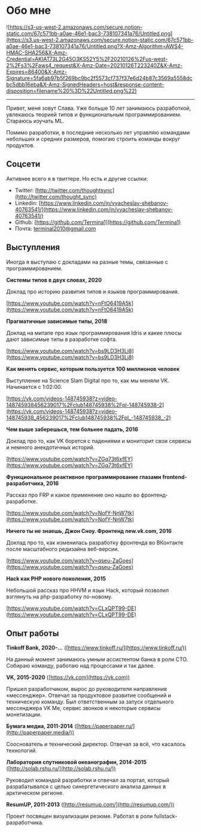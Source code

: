 Обо мне
===

![https://s3-us-west-2.amazonaws.com/secure.notion-static.com/67c571bb-a0ae-46e1-bac3-738107341a76/Untitled.png](https://s3.us-west-2.amazonaws.com/secure.notion-static.com/67c571bb-a0ae-46e1-bac3-738107341a76/Untitled.png?X-Amz-Algorithm=AWS4-HMAC-SHA256&X-Amz-Credential=AKIAT73L2G45O3KS52Y5%2F20210126%2Fus-west-2%2Fs3%2Faws4_request&X-Amz-Date=20210126T223240Z&X-Amz-Expires=86400&X-Amz-Signature=5fa6ab97b5f269bc9bc2f5573cf737f37e6d24b87c3569a5558dcbc5dbb16eba&X-Amz-SignedHeaders=host&response-content-disposition=filename%20%3D%22Untitled.png%22)

___

Привет, меня зовут Слава. Уже больше 10 лет занимаюсь разработкой, увлекаюсь теорией типов и функциональным программированием. Стараюсь изучать ML.

Помимо разработки, в последние несколько лет управляю командами небольших и средних размеров, помогаю строить команды вокруг продуктов.

## Соцсети

Активнее всего я в твиттере. Но есть и другие ссылки:

- Twitter: [http://twitter.com/thoughtsync](http://twitter.com/thought_sync)
- Linkedin: [https://www.linkedin.com/in/vyacheslav-shebanov-40763541/](https://www.linkedin.com/in/vyacheslav-shebanov-40763541/)
- Github: [https://github.com/Termina1](https://github.com/Termina1)
- Почта: [terminal2010@gmail.com](mailto:terminal2010@gmail.com)

## Выступления

Иногда я выступаю с докладами на разные темы, связанные с программированием.

**Системы типов в двух словах, 2020**

Доклад про историю развития типов и языков программирования.

[https://www.youtube.com/watch?v=nFtO6419A5k](https://www.youtube.com/watch?v=nFtO6419A5k)

**Прагматичные зависимые типы, 2018**

Доклад на митапе про язык программирования Idris и какие плюсы дают зависимые типы в разработке софта.

[https://www.youtube.com/watch?v=bs9LD3H3Lj8](https://www.youtube.com/watch?v=bs9LD3H3Lj8)

**Как менять сервис, которым пользуется 100 миллионов человек**

Выступление на Science Slam Digital про то, как мы меняли VK. Начинается с 1:02:00.

[https://vk.com/videos-148745938?z=video-148745938456239017%2Fclub148745938%2Fpl-148745938-2](https://vk.com/videos-148745938?z=video-148745938_456239017%2Fclub148745938%2Fpl_-148745938_-2)

**Чем выше заберешься, тем больнее падать, 2016**

Доклад про то, как VK борется с падениями и мониторит свои сервисы и немного анекдотичных историй.

[https://www.youtube.com/watch?v=ZGq73t6xfEY](https://www.youtube.com/watch?v=ZGq73t6xfEY)

**Функциональное реактивное программирование глазами frontend-разработчика, 2016**

Рассказ про FRP и какое применение оно нашло во фронтенд-разработке.

[https://www.youtube.com/watch?v=NofY-NnW7tk](https://www.youtube.com/watch?v=NofY-NnW7tk)

**Ничего ты не знаешь, Джон Сноу. Фронтенд new.vk.com, 2016**

Доклад про то, как изменилась разработку фронтенда во ВКонтакте после масштабного редизайна веб-версии.

[https://www.youtube.com/watch?v=qseu-ZaGoes](https://www.youtube.com/watch?v=qseu-ZaGoes)

**Hack как PHP нового поколения, 2015**

Небольшой рассказ про HHVM и язык Hack, который позволил взглянуть на php-разработку по-новому.

[https://www.youtube.com/watch?v=CLxQPT99-DE](https://www.youtube.com/watch?v=CLxQPT99-DE)

## Опыт работы

**Tinkoff Bank, 2020-...** ([https://www.tinkoff.ru/](https://www.tinkoff.ru/))

На данный момент занимаюсь умным ассистентом банка в роли CTO. Собираю команду, работаю над процессами и так далее.

**VK, 2015-2020** ([https://vk.com](https://vk.com))

Пришел разработчиком, вырос до руководителя направления «мессенджер». Отвечал за продуктовое развитие сообщений и техническую команду. Был ответственным за запуск отдельного мессенджера VK Me, сервис звонков и некоторые сервисы монетизации.

**Бумага медиа, 2011-2014** ([https://paperpaper.ru/](http://paperpaper.media/))

Сооснователь и технический директор. Отвечал за всё, что касалось технологий.

**Лаборатория спутниковой океанографии, 2014-2015** ([http://solab.rshu.ru/](http://solab.rshu.ru/))

Руководил командой разработки и отвечал за портал, который разрабатывался с целью синергетического анализа данных в арктическом регионе.

**ResumUP, 2011-2013** ([http://resumup.com/](http://resumup.com/))

Проект посвящен визуализации резюме. Работал в роли fullstack-разработчика.